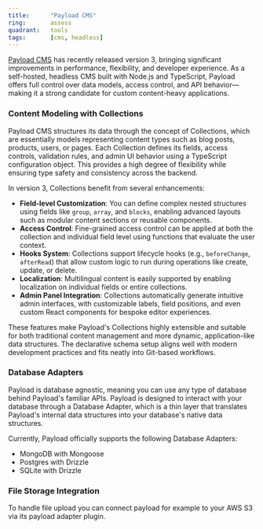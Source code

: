 ```yaml
---
title:      "Payload CMS"
ring:       assess
quadrant:   tools
tags:       [cms, headless]
---
```


[Payload CMS](https://payloadcms.com/) has recently released version 3, bringing significant improvements in performance, flexibility, and developer experience. As a self-hosted, headless CMS built with Node.js and TypeScript, Payload offers full control over data models, access control, and API behavior—making it a strong candidate for custom content-heavy applications.

### Content Modeling with Collections

Payload CMS structures its data through the concept of Collections, which are essentially models representing content types such as blog posts, products, users, or pages. Each Collection defines its fields, access controls, validation rules, and admin UI behavior using a TypeScript configuration object. This provides a high degree of flexibility while ensuring type safety and consistency across the backend.

In version 3, Collections benefit from several enhancements:

- **Field-level Customization**: You can define complex nested structures using fields like `group`, `array`, and `blocks`, enabling advanced layouts such as modular content sections or reusable components.
- **Access Control**: Fine-grained access control can be applied at both the collection and individual field level using functions that evaluate the user context.
- **Hooks System**: Collections support lifecycle hooks (e.g., `beforeChange`, `afterRead`) that allow custom logic to run during operations like create, update, or delete.
- **Localization**: Multilingual content is easily supported by enabling localization on individual fields or entire collections.
- **Admin Panel Integration**: Collections automatically generate intuitive admin interfaces, with customizable labels, field positions, and even custom React components for bespoke editor experiences.

These features make Payload's Collections highly extensible and suitable for both traditional content management and more dynamic, application-like data structures. The declarative schema setup aligns well with modern development practices and fits neatly into Git-based workflows.

### Database Adapters

Payload is database agnostic, meaning you can use any type of database behind Payload's familiar APIs. Payload is designed to interact with your database through a Database Adapter, which is a thin layer that translates Payload's internal data structures into your database's native data structures.

Currently, Payload officially supports the following Database Adapters:

- MongoDB with Mongoose
- Postgres with Drizzle
- SQLite with Drizzle

### File Storage Integration

To handle file upload you can connect payload for example to your AWS S3 via its payload adapter plugin.
